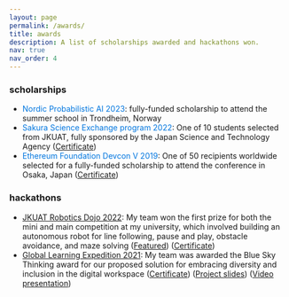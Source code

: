 ```yaml
---
layout: page
permalink: /awards/
title: awards
description: A list of scholarships awarded and hackathons won.
nav: true
nav_order: 4
---
```


### scholarships
- <span style="color:#0076df;">Nordic Probabilistic AI 2023</span>: fully-funded scholarship to attend the summer school in Trondheim, Norway
- <span style="color:#0076df;">Sakura Science Exchange program 2022</span>: One of 10 students selected from JKUAT, fully sponsored by the Japan Science and Technology Agency ([Certificate](https://drive.google.com/file/d/1beFyOtoibYtU5rF_NfTf79YncPfjbSvH/view?usp=drive_link))
- <span style="color:#0076df;">Ethereum Foundation Devcon V 2019</span>: One of 50 recipients worldwide selected for a fully-funded scholarship to attend the conference in Osaka, Japan ([Certificate](https://drive.google.com/file/d/1KPMwzv38DcBdLyJQJ_r53Ryt76my1o3j/view?usp=sharing))

### hackathons
- <span style="color:#0076df;">[JKUAT Robotics Dojo 2022](https://roboticsdojo.github.io/competition2022.html)</span>: My team won the first prize for both the mini and main competition at my university, which involved building an autonomous robot for line following, pause and play, obstacle avoidance, and maze solving ([Featured](https://www.jkuat.ac.ke/harnessing-students-innovation-in-robotics-engineering/)) ([Certificate](https://drive.google.com/file/d/1RxXGg8-l2kkHAoRkP5_Flsrh_vUjBppD/view?usp=sharing))
- <span style="color:#0076df;">[Global Learning Expedition 2021](https://www.the-global-learning-expedition.com/thrivingonline/september-2021)</span>: My team was awarded the Blue Sky Thinking award for our proposed solution for embracing diversity and inclusion in the digital workspace ([Certificate](https://drive.google.com/file/d/1Ru8F_yEoXwfT3k4CMCYjUsiE_7ceGxXr/view?usp=sharing)) ([Project slides](https://docs.google.com/presentation/d/1D0xeMncxtlDvI_Izn32GQysFcNsbE5YhLSY1r1WusWo/edit?usp=sharing)) ([Video presentation](https://youtu.be/cAyqZt6VUcc))